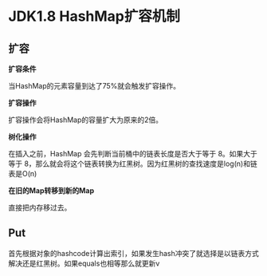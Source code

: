 # JDK1.8 HashMap扩容机制

## 扩容

**扩容条件**

当HashMap的元素容量到达了75%就会触发扩容操作。

**扩容操作**

扩容操作会将HashMap的容量扩大为原来的2倍。

**树化操作**

在插入之前，HashMap 会先判断当前桶中的链表长度是否大于等于 8。如果大于等于 8，那么就会将这个链表转换为红黑树。因为红黑树的查找速度是log(n)和链表是O(n)

**在旧的Map转移到新的Map**

直接把内存移过去。

## Put

首先根据对象的hashcode计算出索引，如果发生hash冲突了就选择是以链表方式解决还是红黑树。如果equals也相等那么就更新v